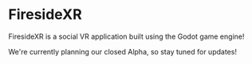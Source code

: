 # FiresideXR

FiresideXR is a social VR application built using the Godot game engine!

We're currently planning our closed Alpha, so stay tuned for updates!
